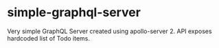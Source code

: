 # simple-graphql-server

Very simple GraphQL Server created using apollo-server 2. API exposes hardcoded list of Todo items.
